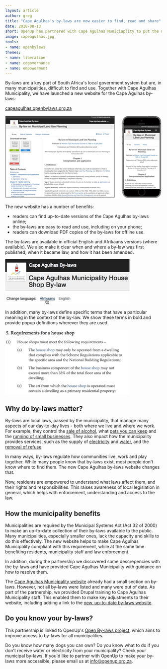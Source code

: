 ```yaml
---
layout: article
author: greg
title: "Cape Agulhas's by-laws are now easier to find, read and share"
date: 2018-08-13
short: OpenUp has partnered with Cape Agulhas Municiaplity to put the municipality's by-laws online, helping to make them easier to find, read and share.
image: capeagulhas.jpg
tools:
- name: openbylaws
themes:
- name: liberation
- name: cogovernance
- name: empowerment
---
```


By-laws are a key part of South Africa's local government system but are, in many municipalities, difficult
to find and use. Together with Cape Agulhas Municipality, we have launched a new website for the Cape Agulhas by-laws:

[capeagulhas.openbylaws.org.za](https://capeagulhas.openbylaws.org.za/)

[![](/img/articles/bylaws-screenshot.jpg)](https://capeagulhas.openbylaws.org.za/)

The new website has a number of benefits:

* readers can find up-to-date versions of the Cape Agulhas by-laws online;
* the by-laws are easy to read and use, including on your phone;
* readers can download PDF copies of the by-laws for offline use.

The by-laws are available in official English and Afrikaans versions (where available). We also make it clear when and where a by-law was first published, when it became law, and how it has been amended.

<p><img style="width: 400px; margin: auto" class="img-responsive" src="/img/articles/bylaw-language.gif"></p>

In addition, many by-laws define specific terms that have a particular meaning in the context of the by-law. We show these terms in bold and provide popup definitions wherever they are used. 

<p><img style="width: 400px; margin: auto" class="img-responsive" src="/img/articles/bylaw-houseshop.gif"></p>

## Why do by-laws matter?

By-laws are local laws, passed by the municipality, that manage many aspects of our day-to-day lives - both where we
live and where we work. For example, they control the [sale of alcohol](https://capeagulhas.openbylaws.org.za/za-wc033/act/by-law/2012/liquor-trading-hours/eng/), what [pets you can keep](https://capeagulhas.openbylaws.org.za/za-wc033/act/by-law/2015/keeping-animals-bees-poultry/eng/) and the [running of small businesses](https://capeagulhas.openbylaws.org.za/za-wc033/act/by-law/2015/house-shop/eng/). They also impact how the municipality provides services, such as the supply of [electricity](https://capeagulhas.openbylaws.org.za/za-wc033/act/by-law/2005/electricity-supply/eng/) and [water](https://capeagulhas.openbylaws.org.za/za-wc033/act/by-law/2005/water/eng/), and the [removal of refuse](https://capeagulhas.openbylaws.org.za/za-wc033/act/by-law/2005/refuse-removal/eng/).

In many ways, by-laws regulate how communities live, work and play together. While many people know that by-laws exist, most people don't know where to find them. The new Cape Agulhas by-laws website changes that.

Now, residents are empowered to understand what laws affect them, and their rights and responsibilities. This raises awareness of local legislation in general, which helps with enforcement, understanding and access to the law.

## How the municipality benefits

Municipalities are required by the Municipal Systems Act (Act 32 of 2000) to make an up-to-date collection of their by-laws available to the public. Many municipalities, especially smaller ones, lack the capacity and skills to do this effectively. The new website helps to make Cape Agulhas Municipality compliant with this requirement, while at the same time benefiting residents, municipality staff and law enforcement.

In addition, during the partnership we discovered some descrepencies with the by-laws and have provided Cape Agulhas Municipality with guidance on how to resolve them.

The [Cape Agulhas Municipality website](http://www.capeagulhas.org/) already had a small section on by-laws. However, not all by-laws were listed and many were out of date. As part of the partnership, we provided Drupal training to Cape Agulhas Municipality staff. This enabled them to make key adjustments to their website, including adding a link to the [new, up-to-date by-laws website](http://www.capeagulhas.org/laws-0).

## Do you know your by-laws?

This partnership is linked to OpenUp's [Open By-laws project](https://openbylaws.org.za/), which aims to improve access to by-laws
for all municipalities. 

Do you know how many dogs you can own? Do you know what to do if you don't receive water or electricity from your municipality? Check your municipal by-laws. If you'd like to partner with OpenUp to make your by-laws more accessible, please email us at
[info@openup.org.za](mailto:info@openup.org.za).
